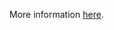 More information [here](https://docs.prismacloud.io/en/enterprise-edition/policy-reference/aws-policies/aws-general-policies/bc-aws-318).
